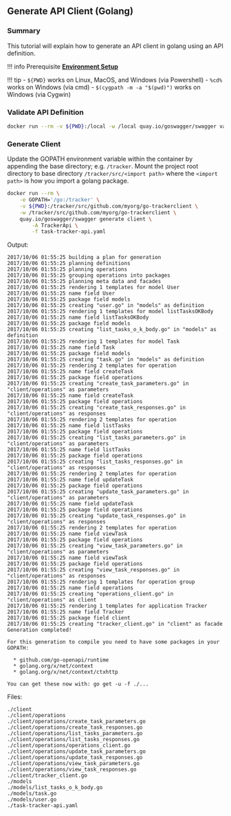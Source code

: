 ## Generate API Client (Golang)

### Summary

This tutorial will explain how to generate an API client in golang using an API definition.

!!! info
    Prerequisite [**Environment Setup**](setup.md)


!!! tip
    - `${PWD}` works on Linux, MacOS, and Windows (via Powershell)
    - `%cd%` works on Windows (via cmd)
    - `$(cygpath -m -a "$(pwd)")` works on Windows (via Cygwin)


### Validate API Definition

```bash
docker run --rm -v ${PWD}:/local -w /local quay.io/goswagger/swagger validate task-tracker-api.yaml
```


### Generate Client

Update the GOPATH environment variable within the container by appending the base directory; e.g. `/tracker`.
Mount the project root directory to base directory `/tracker/src/<import path>` where the `<import path>`
is how you import a golang package.


```bash
docker run --rm \
    -e GOPATH='/go:/tracker' \
    -v ${PWD}:/tracker/src/github.com/myorg/go-trackerclient \
    -w /tracker/src/github.com/myorg/go-trackerclient \
    quay.io/goswagger/swagger generate client \
        -A TrackerApi \
        -f task-tracker-api.yaml
```


Output:
```
2017/10/06 01:55:25 building a plan for generation
2017/10/06 01:55:25 planning definitions
2017/10/06 01:55:25 planning operations
2017/10/06 01:55:25 grouping operations into packages
2017/10/06 01:55:25 planning meta data and facades
2017/10/06 01:55:25 rendering 1 templates for model User
2017/10/06 01:55:25 name field User
2017/10/06 01:55:25 package field models
2017/10/06 01:55:25 creating "user.go" in "models" as definition
2017/10/06 01:55:25 rendering 1 templates for model listTasksOKBody
2017/10/06 01:55:25 name field listTasksOKBody
2017/10/06 01:55:25 package field models
2017/10/06 01:55:25 creating "list_tasks_o_k_body.go" in "models" as definition
2017/10/06 01:55:25 rendering 1 templates for model Task
2017/10/06 01:55:25 name field Task
2017/10/06 01:55:25 package field models
2017/10/06 01:55:25 creating "task.go" in "models" as definition
2017/10/06 01:55:25 rendering 2 templates for operation
2017/10/06 01:55:25 name field createTask
2017/10/06 01:55:25 package field operations
2017/10/06 01:55:25 creating "create_task_parameters.go" in "client/operations" as parameters
2017/10/06 01:55:25 name field createTask
2017/10/06 01:55:25 package field operations
2017/10/06 01:55:25 creating "create_task_responses.go" in "client/operations" as responses
2017/10/06 01:55:25 rendering 2 templates for operation
2017/10/06 01:55:25 name field listTasks
2017/10/06 01:55:25 package field operations
2017/10/06 01:55:25 creating "list_tasks_parameters.go" in "client/operations" as parameters
2017/10/06 01:55:25 name field listTasks
2017/10/06 01:55:25 package field operations
2017/10/06 01:55:25 creating "list_tasks_responses.go" in "client/operations" as responses
2017/10/06 01:55:25 rendering 2 templates for operation
2017/10/06 01:55:25 name field updateTask
2017/10/06 01:55:25 package field operations
2017/10/06 01:55:25 creating "update_task_parameters.go" in "client/operations" as parameters
2017/10/06 01:55:25 name field updateTask
2017/10/06 01:55:25 package field operations
2017/10/06 01:55:25 creating "update_task_responses.go" in "client/operations" as responses
2017/10/06 01:55:25 rendering 2 templates for operation
2017/10/06 01:55:25 name field viewTask
2017/10/06 01:55:25 package field operations
2017/10/06 01:55:25 creating "view_task_parameters.go" in "client/operations" as parameters
2017/10/06 01:55:25 name field viewTask
2017/10/06 01:55:25 package field operations
2017/10/06 01:55:25 creating "view_task_responses.go" in "client/operations" as responses
2017/10/06 01:55:25 rendering 1 templates for operation group
2017/10/06 01:55:25 name field operations
2017/10/06 01:55:25 creating "operations_client.go" in "client/operations" as client
2017/10/06 01:55:25 rendering 1 templates for application Tracker
2017/10/06 01:55:25 name field Tracker
2017/10/06 01:55:25 package field client
2017/10/06 01:55:25 creating "tracker_client.go" in "client" as facade
Generation completed!

For this generation to compile you need to have some packages in your GOPATH:

  * github.com/go-openapi/runtime
  * golang.org/x/net/context
  * golang.org/x/net/context/ctxhttp

You can get these now with: go get -u -f ./...
```


Files:
```
./client
./client/operations
./client/operations/create_task_parameters.go
./client/operations/create_task_responses.go
./client/operations/list_tasks_parameters.go
./client/operations/list_tasks_responses.go
./client/operations/operations_client.go
./client/operations/update_task_parameters.go
./client/operations/update_task_responses.go
./client/operations/view_task_parameters.go
./client/operations/view_task_responses.go
./client/tracker_client.go
./models
./models/list_tasks_o_k_body.go
./models/task.go
./models/user.go
./task-tracker-api.yaml
```

